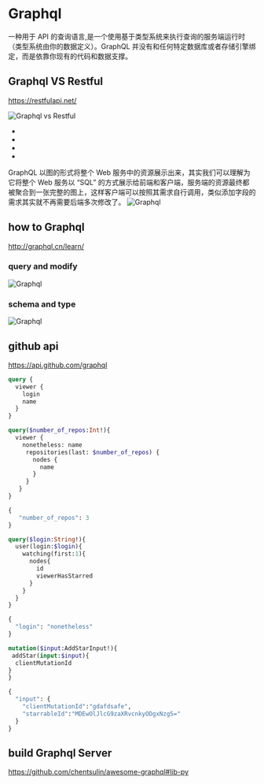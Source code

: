 # Graphql

一种用于 API 的查询语言,是一个使用基于类型系统来执行查询的服务端运行时（类型系统由你的数据定义）。GraphQL 并没有和任何特定数据库或者存储引擎绑定，而是依靠你现有的代码和数据支撑。

## Graphql VS Restful

https://restfulapi.net/


![Graphql vs Restful](https://img.draveness.me/2018-07-16-graphql-vs-restful-endpoint.png)

-
-
-
-


GraphQL 以图的形式将整个 Web 服务中的资源展示出来，其实我们可以理解为它将整个 Web 服务以 “SQL” 的方式展示给前端和客户端，服务端的资源最终都被聚合到一张完整的图上，这样客户端可以按照其需求自行调用，类似添加字段的需求其实就不再需要后端多次修改了。
![Graphql](https://img.draveness.me/2018-07-16-yelp-schema.png "Optional title")

## how to Graphql
http://graphql.cn/learn/

### query and modify
![Graphql](https://img.draveness.me/2018-07-16-graph-query-language.png "Optional title")


### schema and type
![Graphql](https://img.draveness.me/2018-07-16-graphql-schema.png "Optional title") 

## github api
https://api.github.com/graphql

```graphql
query {
  viewer {
    login
    name
  }
}
```

```graphql
query($number_of_repos:Int!){
  viewer {
    nonetheless: name
     repositories(last: $number_of_repos) {
       nodes {
         name
       }
     }
   }
}

{
   "number_of_repos": 3
}
```

```graphql
query($login:String!){
  user(login:$login){
    watching(first:1){
      nodes{
        id
        viewerHasStarred
      }
    }
  } 
}

{
  "login": "nonetheless"
}
```

```graphql
mutation($input:AddStarInput!){
 addStar(input:$input){
  clientMutationId
}
}

{
  "input": {
    "clientMutationId":"gdafdsafe",
    "starrableId":"MDEwOlJlcG9zaXRvcnkyODgxNzg5="
  }
}
```

## build Graphql Server

https://github.com/chentsulin/awesome-graphql#lib-py